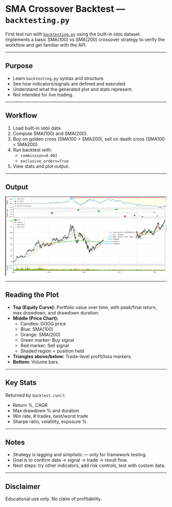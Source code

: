 # SMA Crossover Backtest — `backtesting.py`

First test run with [`backtesting.py`](https://kernc.github.io/backtesting.py/) using the built-in `GOOG` dataset.  
Implements a basic SMA(100) vs SMA(200) crossover strategy to verify the workflow and get familiar with the API.

---

## Purpose
- Learn `backtesting.py` syntax and structure.
- See how indicators/signals are defined and executed.
- Understand what the generated plot and stats represent.
- Not intended for live trading.

---

## Workflow
1. Load built-in `GOOG` data.
2. Compute SMA(100) and SMA(200).
3. Buy on golden cross (SMA100 > SMA200), sell on death cross (SMA100 < SMA200).
4. Run backtest with:
   - `commission=0.002`
   - `exclusive_orders=True`
5. View stats and plot output.

---

## Output

![SMA Crossover Backtest Output](output/backtest_output.png)

---

## Reading the Plot
- **Top (Equity Curve):** Portfolio value over time, with peak/final return, max drawdown, and drawdown duration.
- **Middle (Price Chart):**  
  - Candles: GOOG price  
  - Blue: SMA(100)  
  - Orange: SMA(200)  
  - Green marker: Buy signal  
  - Red marker: Sell signal  
  - Shaded region = position held
- **Triangles above/below:** Trade-level profit/loss markers.
- **Bottom:** Volume bars.

---

## Key Stats
Returned by `backtest.run()`:
- Return %, CAGR
- Max drawdown % and duration
- Win rate, # trades, best/worst trade
- Sharpe ratio, volatility, exposure %

---

## Notes
- Strategy is lagging and simplistic — only for framework testing.
- Goal is to confirm data → signal → trade → result flow.
- Next steps: try other indicators, add risk controls, test with custom data.

---

## Disclaimer
Educational use only. No claim of profitability.
